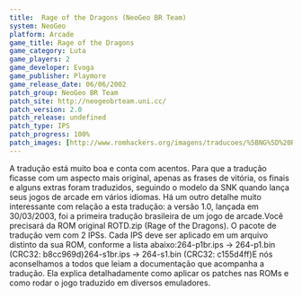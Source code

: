 ```yaml
---
title:  Rage of the Dragons (NeoGeo BR Team)
system: NeoGeo
platform: Arcade
game_title: Rage of the Dragons
game_category: Luta
game_players: 2
game_developer: Evoga
game_publisher: Playmore
game_release_date: 06/06/2002
patch_group: NeoGeo BR Team
patch_site: http://neogeobrteam.uni.cc/
patch_version: 2.0 
patch_release: undefined
patch_type: IPS
patch_progress: 100%
patch_images: [http://www.romhackers.org/imagens/traducoes/%5BNG%5D%20Rage%20of%20the%20Dragons%20-%20NGBRT%20-%20Logo.png,http://www.romhackers.org/imagens/traducoes/%5BNG%5D%20Rage%20of%20the%20Dragons%20-%20NGBRT%20-%201.png,http://www.romhackers.org/imagens/traducoes/%5BNG%5D%20Rage%20of%20the%20Dragons%20-%20NGBRT%20-%202.png]
---
```

A tradução está muito boa e conta com acentos. Para que a tradução ficasse com um aspecto mais original, apenas as frases de vitória, os finais e alguns extras foram traduzidos, seguindo o modelo da SNK quando lança seus jogos de arcade em vários idiomas. Há um outro detalhe muito interessante com relação a esta tradução: a versão 1.0, lançada em 30/03/2003, foi a primeira tradução brasileira de um jogo de arcade.Você precisará da ROM original ROTD.zip (Rage of the Dragons). O pacote de tradução vem com 2 IPSs. Cada IPS deve ser aplicado em um arquivo distinto da sua ROM, conforme a lista abaixo:264-p1br.ips -> 264-p1.bin (CRC32: b8cc969d)264-s1br.ips -> 264-s1.bin (CRC32: c155d4ff)E nós aconselhamos a todos que leiam a documentação que acompanha a tradução. Ela explica detalhadamente como aplicar os patches nas ROMs e como rodar o jogo traduzido em diversos emuladores.